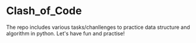 # Clash_of_Code

The repo includes various tasks/chanllenges to practice data structure and algorithm in python.
 Let's have fun and practise!
